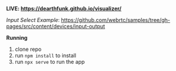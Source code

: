 **LIVE: https://dearthfunk.github.io/visualizer/**

_Input Select Example_: https://github.com/webrtc/samples/tree/gh-pages/src/content/devices/input-output

**Running**

1. clone repo
2. run `npm install` to install
3. run `npx serve` to run the app
